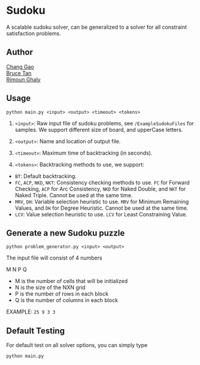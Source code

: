 # Sudoku
A scalable sudoku solver, can be generalized to a solver for all constraint satisfaction problems.

## Author
[Chang Gao](http://www.linkedin.com/in/irsisyphus "linkedin")<br>
[Bruce Tan](http://halfer53.github.io/ "homepage")<br>
[Rimoun Ghaly](https://www.linkedin.com/in/rimoun-ghaly-41287b107/ "linkedin")<br>

## Usage
```
python main.py <input> <output> <timeout> <tokens>
```

1. `<input>`: Raw input file of sudoku problems, see `/ExampleSudokuFiles` for samples. We support different size of board, and upperCase letters.

2. `<output>`: Name and location of output file.

3. `<timeout>`: Maximum time of backtracking (in seconds).

4. `<tokens>`: Backtracking methods to use, we support:
 * `BT`: Default backtracking.
 * `FC`, `ACP`, `NKD`, `NKT`: Consistency checking methods to use. `FC` for Forward Checking, `ACP` for Arc Consistency, `NKD` for Naked Double, and `NKT` for Naked Triple. Cannot be used at the same time.
 * `MRV`, `DH`: Variable selection heuristic to use. `MRV` for Minimum Remaining Values, and `DH` for Degree Heuristic. Cannot be used at the same time.
 * `LCV`: Value selection heuristic to use. `LCV` for Least Constraining Value.

## Generate a new Sudoku puzzle
 ```
python problem_generator.py <input> <output>
```

The input file will consist of 4 numbers

M N P Q
  - M is the number of cells that will be initialized
  - N is the size of the NXN grid
  - P is the number of rows in each block
  - Q is the number of columns in each block

EXAMPLE: ```25 9 3 3```

## Default Testing
For default test on all solver options, you can simply type
```
python main.py
```

